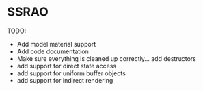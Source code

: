 SSRAO
=====


TODO:
* Add model material support
* Add code documentation
* Make sure everything is cleaned up correctly... add destructors
* add support for direct state access
* add support for uniform buffer objects
* add support for indirect rendering
